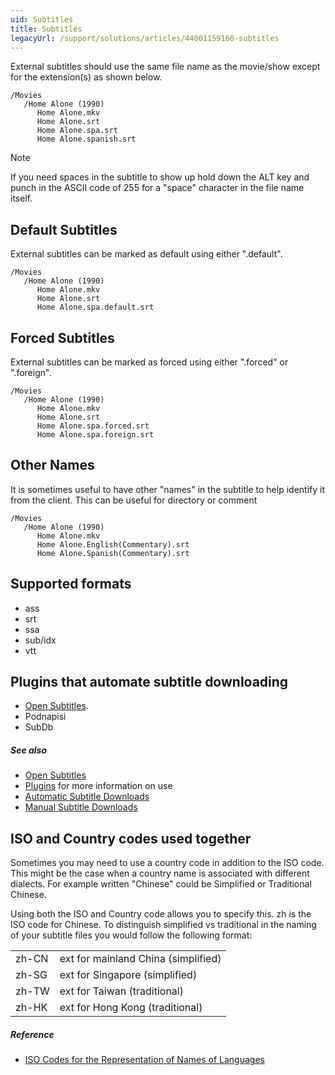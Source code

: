 ```yaml
---
uid: Subtitles
title: Subtitles
legacyUrl: /support/solutions/articles/44001159160-subtitles
---
```


External subtitles should use the same file name as the movie/show except for the extension(s) as shown below.

```
/Movies
   /Home Alone (1990)
      Home Alone.mkv
      Home Alone.srt
      Home Alone.spa.srt
      Home Alone.spanish.srt
```

> [!NOTE]
> If you need spaces in the subtitle to show up hold down the ALT key and punch in the ASCII code of 255 for a "space" character in the file name itself.

## Default Subtitles

External subtitles can be marked as default using either ".default".
```
/Movies
   /Home Alone (1990)
      Home Alone.mkv
      Home Alone.srt
      Home Alone.spa.default.srt
```

## Forced Subtitles

External subtitles can be marked as forced using either ".forced" or ".foreign".
```
/Movies
   /Home Alone (1990)
      Home Alone.mkv
      Home Alone.srt
      Home Alone.spa.forced.srt
      Home Alone.spa.foreign.srt
```

## Other Names
It is sometimes useful to have other "names" in the subtitle to help identify it from the client.  This can be useful for directory or comment

```
/Movies
   /Home Alone (1990)
      Home Alone.mkv
      Home Alone.English(Commentary).srt
      Home Alone.Spanish(Commentary).srt
```

## Supported formats

* ass
* srt
* ssa
* sub/idx
* vtt

## Plugins that automate subtitle downloading

* [Open Subtitles](Open-Subtitles).
* Podnapisi
* SubDb

##### See also
- [Open Subtitles](open-subtitles.md)
- [Plugins](Plugins) for more information on use
- [Automatic Subtitle Downloads](automatic-subtitle-downloads.md)
- [Manual Subtitle Downloads](manual-subtitle-downloads.md)

## ISO and Country codes used together

Sometimes you may need to use a country code in addition to the ISO code.  This might be the case when a country name is associated with different dialects.  For example written "Chinese" could be Simplified or Traditional Chinese.

Using both the ISO and Country code allows you to specify this. zh is the ISO code for Chinese. To distinguish simplified vs traditional in the naming of your subtitle files you would follow the following format:

| | |
|---|---|
zh-CN | ext for mainland China (simplified)
zh-SG  | ext for Singapore (simplified)
zh-TW | ext for Taiwan (traditional)
zh-HK | ext for Hong Kong (traditional)


##### Reference
- [ISO Codes for the Representation of Names of Languages](https://www.loc.gov/standards/iso639-2/php/code_list.php)
